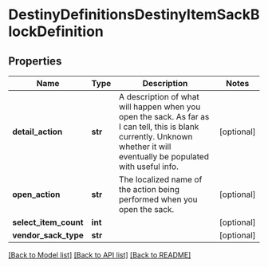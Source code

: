 # DestinyDefinitionsDestinyItemSackBlockDefinition

## Properties
Name | Type | Description | Notes
------------ | ------------- | ------------- | -------------
**detail_action** | **str** | A description of what will happen when you open the sack.  As far as I can tell, this is blank currently.  Unknown whether it will  eventually be populated with useful info. | [optional] 
**open_action** | **str** | The localized name of the action being performed when you open the sack. | [optional] 
**select_item_count** | **int** |  | [optional] 
**vendor_sack_type** | **str** |  | [optional] 

[[Back to Model list]](../README.md#documentation-for-models) [[Back to API list]](../README.md#documentation-for-api-endpoints) [[Back to README]](../README.md)


